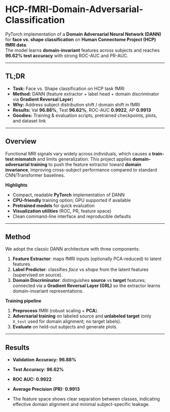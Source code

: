 # HCP-fMRI-Domain-Adversarial-Classification
PyTorch implementation of a **Domain Adversarial Neural Network (DANN)** for **face vs. shape classification** on **Human Connectome Project (HCP) fMRI data**.  
The model learns **domain-invariant** features across subjects and reaches **96.62% test accuracy** with strong ROC-AUC and PR-AUC.

---

## TL;DR
- **Task:** Face vs. Shape classification on HCP task fMRI  
- **Method:** DANN (feature extractor + label head + domain discriminator via **Gradient Reversal Layer**)  
- **Why:** Address subject distribution shift / domain shift in fMRI  
- **Results:** Val **96.88%**, Test **96.62%**, ROC-AUC **0.9922**, AP **0.9913**  
- **Goodies:** Training & evaluation scripts, pretrained checkpoints, plots, and dataset link

---

## Overview
Functional MRI signals vary widely across individuals, which causes a **train-test mismatch** and limits generalization. This project applies **domain-adversarial training** to push the feature extractor toward **domain invariance**, improving cross-subject performance compared to standard CNN/Transformer baselines.

**Highlights**
- Compact, readable **PyTorch** implementation of DANN  
- **CPU-friendly** training option; GPU supported if available  
- **Pretrained models** for quick evaluation  
- **Visualization utilities** (ROC, PR, feature space)  
- Clean command-line interface and reproducible defaults

---

## Method
We adopt the classic DANN architecture with three components:

1. **Feature Extractor**: maps fMRI inputs (optionally PCA-reduced) to latent features.  
2. **Label Predictor**: classifies *face* vs *shape* from the latent features (supervised on source).  
3. **Domain Discriminator**: distinguishes **source** vs **target** features; connected via a **Gradient Reversal Layer (GRL)** so the extractor learns domain-invariant representations.

**Training pipeline**
1. **Preprocess** fMRI (robust scaling + **PCA**).  
2. **Adversarial training** on labeled source and **unlabeled target** (only `X_test` used for domain alignment; no target labels).  
3. **Evaluate** on held-out subjects and generate plots.

---

## Results
- **Validation Accuracy:** **96.88%**  
- **Test Accuracy:** **96.62%**  
- **ROC AUC:** **0.9922**  
- **Average Precision (PR):** **0.9913**

- The feature space shows clear separation between classes, indicating effective domain alignment and minimal subject-specific leakage.
